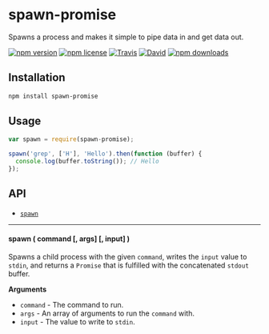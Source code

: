 # spawn-promise

Spawns a process and makes it simple to pipe data in and get data out.

[![npm version](https://img.shields.io/npm/v/spawn-promise.svg)](https://www.npmjs.com/package/spawn-promise)
[![npm license](https://img.shields.io/npm/l/spawn-promise.svg)](https://www.npmjs.com/package/spawn-promise)
[![Travis](https://img.shields.io/travis/panosoft/spawn-promise.svg)](https://travis-ci.org/panosoft/spawn-promise)
[![David](https://img.shields.io/david/panosoft/spawn-promise.svg)](https://david-dm.org/panosoft/spawn-promise)
[![npm downloads](https://img.shields.io/npm/dm/spawn-promise.svg)](https://www.npmjs.com/package/spawn-promise)

## Installation

```sh
npm install spawn-promise
```

## Usage

```js
var spawn = require(spawn-promise);

spawn('grep', ['H'], 'Hello').then(function (buffer) {
  console.log(buffer.toString()); // Hello
});
```

## API

- [`spawn`](#spawn)

---

<a name="spawn"></a>
#### spawn ( command [, args] [, input] )

Spawns a child process with the given `command`, writes the `input` value to `stdin`, and returns a `Promise` that is fulfilled with the concatenated `stdout` buffer.

__Arguments__

- `command` - The command to run.
- `args` - An array of arguments to run the `command` with.
- `input` - The value to write to `stdin`.
